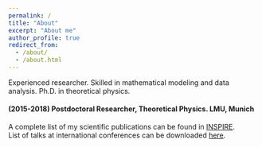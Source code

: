 ```yaml
---
permalink: /
title: "About"
excerpt: "About me"
author_profile: true
redirect_from: 
  - /about/
  - /about.html
---
```

Experienced researcher. Skilled in mathematical modeling and data analysis. Ph.D. in theoretical physics.




####  (2015-2018) Postdoctoral Researcher, Theoretical Physics. LMU, Munich


A complete list of my scientific publications can be found in [INSPIRE](http://inspirehep.net/author/profile/A.Celis.1).     
List of talks at international conferences can be downloaded [here](https://celis.github.io/files/conferences.pdf).  




